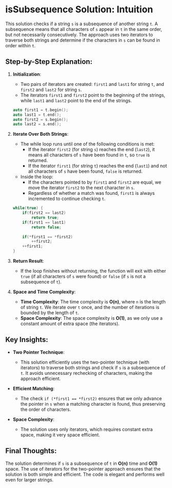 # isSubsequence Solution: Intuition

This solution checks if a string `s` is a subsequence of another string `t`. A subsequence means that all characters of `s` appear in `t` in the same order, but not necessarily consecutively. The approach uses two iterators to traverse both strings and determine if the characters in `s` can be found in order within `t`.

## Step-by-Step Explanation:

1. **Initialization**:
   - Two pairs of iterators are created: `first1` and `last1` for string `t`, and `first2` and `last2` for string `s`.
   - The iterators `first1` and `first2` point to the beginning of the strings, while `last1` and `last2` point to the end of the strings.

   ```cpp
   auto first1 = t.begin();
   auto last1 = t.end();
   auto first2 = s.begin();
   auto last2 = s.end();
   ```

2. **Iterate Over Both Strings**:
   - The while loop runs until one of the following conditions is met:
     - If the iterator `first2` (for string `s`) reaches the end (`last2`), it means all characters of `s` have been found in `t`, so `true` is returned.
     - If the iterator `first1` (for string `t`) reaches the end (`last1`) and not all characters of `s` have been found, `false` is returned.
   - Inside the loop:
     - If the characters pointed to by `first1` and `first2` are equal, we move the iterator `first2` to the next character in `s`.
     - Regardless of whether a match was found, `first1` is always incremented to continue checking `t`.

   ```cpp
   while(true) {
       if(first2 == last2) 
           return true;
       if(first1 == last1) 
           return false;
       
       if(*first1 == *first2)
           ++first2;
       ++first1;
   }
   ```

3. **Return Result**:
   - If the loop finishes without returning, the function will exit with either `true` (if all characters of `s` were found) or `false` (if `s` is not a subsequence of `t`).

4. **Space and Time Complexity**:
   - **Time Complexity**: The time complexity is **O(n)**, where `n` is the length of string `t`. We iterate over `t` once, and the number of iterations is bounded by the length of `t`.
   - **Space Complexity**: The space complexity is **O(1)**, as we only use a constant amount of extra space (the iterators).

## Key Insights:

- **Two Pointer Technique**:
  - This solution efficiently uses the two-pointer technique (with iterators) to traverse both strings and check if `s` is a subsequence of `t`. It avoids unnecessary rechecking of characters, making the approach efficient.
  
- **Efficient Matching**:
  - The check `if (*first1 == *first2)` ensures that we only advance the pointer in `s` when a matching character is found, thus preserving the order of characters.

- **Space Complexity**:
  - The solution uses only iterators, which requires constant extra space, making it very space efficient.

## Final Thoughts:

The solution determines if `s` is a subsequence of `t` in **O(n)** time and **O(1)** space. The use of iterators for the two-pointer approach ensures that the solution is both simple and efficient. The code is elegant and performs well even for larger strings.